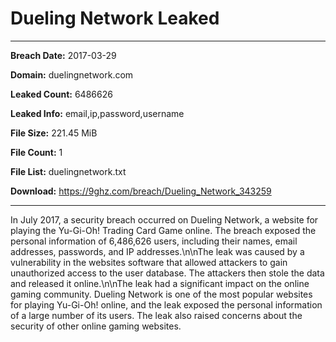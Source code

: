 # Dueling Network Leaked

------------
**Breach Date:** 2017-03-29

**Domain:** duelingnetwork.com

**Leaked Count:** 6486626

**Leaked Info:** email,ip,password,username

**File Size:** 221.45 MiB

**File Count:** 1

**File List:** duelingnetwork.txt

**Download:** https://9ghz.com/breach/Dueling_Network_343259

------------
In July 2017, a security breach occurred on Dueling Network, a website for playing the Yu-Gi-Oh! Trading Card Game online. The breach exposed the personal information of 6,486,626 users, including their names, email addresses, passwords, and IP addresses.\n\nThe leak was caused by a vulnerability in the websites software that allowed attackers to gain unauthorized access to the user database. The attackers then stole the data and released it online.\n\nThe leak had a significant impact on the online gaming community. Dueling Network is one of the most popular websites for playing Yu-Gi-Oh! online, and the leak exposed the personal information of a large number of its users. The leak also raised concerns about the security of other online gaming websites.
